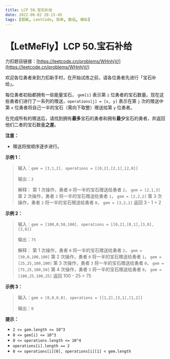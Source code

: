 ```yaml
---
title: LCP 50.宝石补给
date: 2022-06-02 20-15-45
tags: [题解, LeetCode, 简单, 数组, 模拟]
---
```


# 【LetMeFly】LCP 50.宝石补给

力扣题目链接：[https://leetcode.cn/problems/WHnhjV/](https://leetcode.cn/problems/WHnhjV/)

欢迎各位勇者来到力扣新手村，在开始试炼之前，请各位勇者先进行「宝石补给」。

每位勇者初始都拥有一些能量宝石， `gem[i]` 表示第 `i` 位勇者的宝石数量。现在这些勇者们进行了一系列的赠送，`operations[j] = [x, y]` 表示在第 `j` 次的赠送中 第 `x` 位勇者将自己一半的宝石（需向下取整）赠送给第 `y` 位勇者。

在完成所有的赠送后，请找到拥有**最多**宝石的勇者和拥有**最少**宝石的勇者，并返回他们二者的宝石数量**之差**。

**注意：**
- 赠送将按顺序逐步进行。

**示例 1：**
>输入：`gem = [3,1,2], operations = [[0,2],[2,1],[2,0]]`
>
>输出：`2`
>
>解释：
>第 1 次操作，勇者 `0` 将一半的宝石赠送给勇者 `2`， `gem = [2,1,3]`
>第 2 次操作，勇者 `2` 将一半的宝石赠送给勇者 `1`， `gem = [2,2,2]`
>第 3 次操作，勇者 `2` 将一半的宝石赠送给勇者 `0`， `gem = [3,2,1]`
>返回 3 - 1 = 2

**示例 2：**
>输入：`gem = [100,0,50,100], operations = [[0,2],[0,1],[3,0],[3,0]]`
>
>输出：`75`
>
>解释：
>第 1 次操作，勇者 `0` 将一半的宝石赠送给勇者 `2`， `gem = [50,0,100,100]`
>第 2 次操作，勇者 `0` 将一半的宝石赠送给勇者 `1`， `gem = [25,25,100,100]`
>第 3 次操作，勇者 `3` 将一半的宝石赠送给勇者 `0`， `gem = [75,25,100,50]`
>第 4 次操作，勇者 `3` 将一半的宝石赠送给勇者 `0`， `gem = [100,25,100,25]`
>返回 100 - 25 = 75

**示例 3：**
>输入：`gem = [0,0,0,0], operations = [[1,2],[3,1],[1,2]]`
>
>输出：`0`

**提示：**
- `2 <= gem.length <= 10^3`
- `0 <= gem[i] <= 10^3`
- `0 <= operations.length <= 10^4`
- `operations[i].length == 2`
- `0 <= operations[i][0], operations[i][1] < gem.length`

    